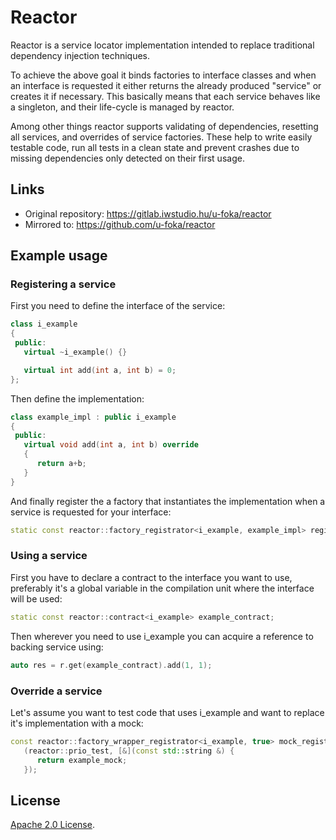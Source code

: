
Reactor
=======

Reactor is a service locator implementation intended to replace traditional dependency injection techniques.

To achieve the above goal it binds factories to interface classes and when an interface is requested it either returns
the already produced "service" or creates it if necessary. This basically means that each service behaves like a
singleton, and their life-cycle is managed by reactor.

Among other things reactor supports validating of dependencies, resetting all services, and overrides of service
factories. These help to write easily testable code, run all tests in a clean state and prevent crashes due to missing
dependencies only detected on their first usage.

Links
-----

- Original repository: https://gitlab.iwstudio.hu/u-foka/reactor
- Mirrored to: https://github.com/u-foka/reactor

Example usage
-------------

### Registering a service
First you need to define the interface of the service:
```cpp
class i_example
{
 public:
   virtual ~i_example() {}

   virtual int add(int a, int b) = 0;
};
```

Then define the implementation:
```cpp
class example_impl : public i_example
{
 public:
   virtual void add(int a, int b) override
   {
      return a+b;
   }
}
```

And finally register the a factory that instantiates the implementation when a service is requested for your interface:
```cpp
static const reactor::factory_registrator<i_example, example_impl> registrator(reactor::prio_normal);
```

### Using a service

First you have to declare a contract to the interface you want to use, preferably it's a global variable in the
compilation unit where the interface will be used:
```cpp
static const reactor::contract<i_example> example_contract;
```

Then wherever you need to use i_example you can acquire a reference to backing service using:
```cpp
auto res = r.get(example_contract).add(1, 1);
```

### Override a service

Let's assume you want to test code that uses i_example and want to replace it's implementation with a mock:
```cpp
const reactor::factory_wrapper_registrator<i_example, true> mock_registrator
   (reactor::prio_test, [&](const std::string &) {
      return example_mock;
   });
```

License
-------
[Apache 2.0 License](http://www.apache.org/licenses/LICENSE-2.0).
